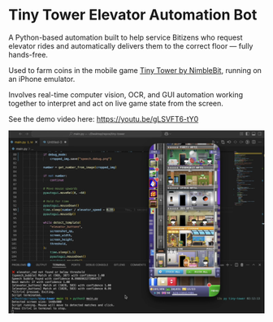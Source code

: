 # Tiny Tower Elevator Automation Bot
A Python-based automation built to help service Bitizens who request elevator rides and automatically delivers them to the correct floor — fully hands-free.

Used to farm coins in the mobile game [Tiny Tower by NimbleBit](https://en.wikipedia.org/wiki/Tiny_Tower), running on an iPhone emulator.

Involves real-time computer vision, OCR, and GUI automation working together to interpret and act on live game state from the screen.

See the demo video here: https://youtu.be/gLSVFT6-tY0

![Demo Screenshot](media/demo.png)

